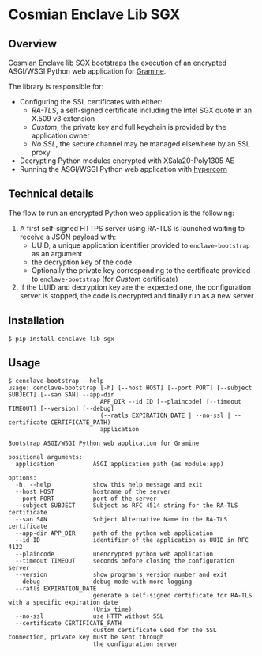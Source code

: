 # Cosmian Enclave Lib SGX

## Overview

Cosmian Enclave lib SGX bootstraps the execution of an encrypted ASGI/WSGI Python web application for [Gramine](https://gramine.readthedocs.io/).

The library is responsible for:

- Configuring the SSL certificates with either:
  - *RA-TLS*, a self-signed certificate including the Intel SGX quote in an X.509 v3 extension
  - *Custom*, the private key and full keychain is provided by the application owner
  - *No SSL*, the secure channel may be managed elsewhere by an SSL proxy
- Decrypting Python modules encrypted with XSala20-Poly1305 AE
- Running the ASGI/WSGI Python web application with [hypercorn](https://pgjones.gitlab.io/hypercorn/)

## Technical details

The flow to run an encrypted Python web application is the following:

1. A first self-signed HTTPS server using RA-TLS is launched waiting to receive a JSON payload with:
   - UUID, a unique application identifier provided to `enclave-bootstrap` as an argument
   - the decryption key of the code
   - Optionally the private key corresponding to the certificate provided to `enclave-bootstrap` (for *Custom* certificate)
2. If the UUID and decryption key are the expected one, the configuration server is stopped, the code is decrypted and finally run as a new server


## Installation 

```console
$ pip install cenclave-lib-sgx
```

## Usage

```console
$ cenclave-bootstrap --help
usage: cenclave-bootstrap [-h] [--host HOST] [--port PORT] [--subject SUBJECT] [--san SAN] --app-dir
                          APP_DIR --id ID [--plaincode] [--timeout TIMEOUT] [--version] [--debug]
                          (--ratls EXPIRATION_DATE | --no-ssl | --certificate CERTIFICATE_PATH)
                          application

Bootstrap ASGI/WSGI Python web application for Gramine

positional arguments:
  application           ASGI application path (as module:app)

options:
  -h, --help            show this help message and exit
  --host HOST           hostname of the server
  --port PORT           port of the server
  --subject SUBJECT     Subject as RFC 4514 string for the RA-TLS certificate
  --san SAN             Subject Alternative Name in the RA-TLS certificate
  --app-dir APP_DIR     path of the python web application
  --id ID               identifier of the application as UUID in RFC 4122
  --plaincode           unencrypted python web application
  --timeout TIMEOUT     seconds before closing the configuration server
  --version             show program's version number and exit
  --debug               debug mode with more logging
  --ratls EXPIRATION_DATE
                        generate a self-signed certificate for RA-TLS with a specific expiration date
                        (Unix time)
  --no-ssl              use HTTP without SSL
  --certificate CERTIFICATE_PATH
                        custom certificate used for the SSL connection, private key must be sent through
                        the configuration server

```
